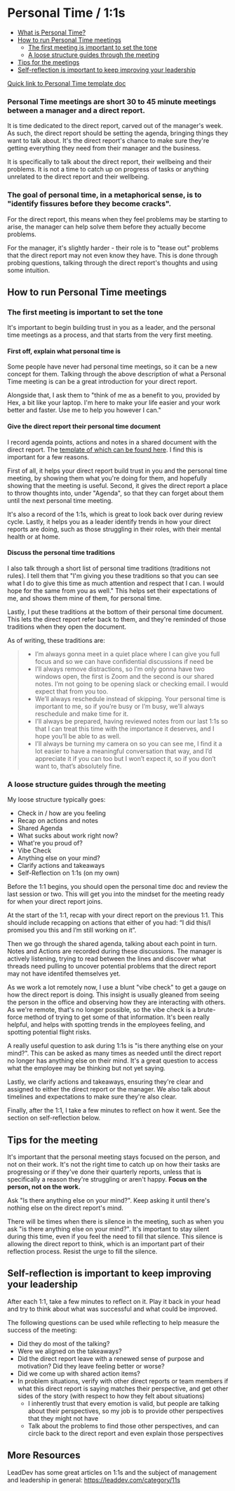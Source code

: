 # Personal Time / 1:1s

* [What is Personal Time?](#personal-time-meetings-are-short-30-to-45-minute-meetings-between-a-manager-and-a-direct-report)
* [How to run Personal Time meetings](#how-to-run-personal-time-meetings)
  * [The first meeting is important to set the tone](#the-first-meeting-is-important-to-set-the-tone)
  * [A loose structure guides through the meeting](#a-loose-structure-guides-through-the-meeting)
* [Tips for the meetings](#tips-for-the-meeting)
* [Self-reflection is important to keep improving your leadership](#self-reflection-is-important-to-keep-improving-your-leadership)

[Quick link to Personal Time template doc](https://docs.google.com/document/d/1QK9H0k_zP2kmJDQLiK3LBV8mQLmXMtIvsflJpPJqb1g/edit#)

### Personal Time meetings are short 30 to 45 minute meetings between a manager and a direct report.

It is time dedicated to the direct report, carved out of the manager's week. As such, the direct report should be setting
the agenda, bringing things they want to talk about. It's the direct report's chance to make sure they're getting
everything they need from their manager and the business.

It is specifically to talk about the direct report, their wellbeing and their problems. It is not a time to catch up on 
progress of tasks or anything unrelated to the direct report and their wellbeing.

### The goal of personal time, in a metaphorical sense, is to "identify fissures before they become cracks". 

For the direct report, this means when they feel problems may be starting to arise, the manager can help solve them before
they actually become problems.

For the manager, it's slightly harder - their role is to "tease out" problems that the direct report may not even know
they have. This is done through probing questions, talking through the direct report's thoughts and using some intuition.

## How to run Personal Time meetings

### The first meeting is important to set the tone

It's important to begin building trust in you as a leader, and the personal time meetings as a process, and that starts
from the very first meeting.

#### First off, explain what personal time is

Some people have never had personal time meetings, so it can be a new concept for them. Talking through the above 
description of what a Personal Time meeting is can be a great introduction for your direct report.

Alongside that, I ask them to "think of me as a benefit to you, provided by Hex, a bit like your laptop. I'm here to
make your life easier and your work better and faster. Use me to help you however I can."

#### Give the direct report their personal time document

I record agenda points, actions and notes in a shared document with the direct report. The [template of which can be found
here](https://docs.google.com/document/d/1QK9H0k_zP2kmJDQLiK3LBV8mQLmXMtIvsflJpPJqb1g/edit#). I find this is important
for a few reasons.

First of all, it helps your direct report build trust in you and the personal time meeting, by showing them what you're
doing for them, and hopefully showing that the meeting is useful. Second, it gives the direct report a place to throw 
thoughts into, under "Agenda", so that they can forget about them until the next personal time meeting.

It's also a record of the 1:1s, which is great to look back over during review cycle. Lastly, it helps you as a leader 
identify trends in how your direct reports are doing, such as those struggling in their roles, with their mental health 
or at home.

#### Discuss the personal time traditions

I also talk through a short list of personal time traditions (traditions not rules). I tell them that "I'm giving you
these traditions so that you can see what I do to give this time as much attention and respect that I can. I would hope
for the same from you as well." This helps set their expectations of me, and shows them mine of them, for personal time.

Lastly, I put these traditions at the bottom of their personal time document. This lets the direct report refer back to
them, and they're reminded of those traditions when they open the document.

As of writing, these traditions are:

>- I’m always gonna meet in a quiet place where I can give you full focus and so we can have confidential discussions if need be
>- I’ll always remove distractions, so I’m only gonna have two windows open, the first is Zoom and the second is our shared notes. I’m not going to be opening slack or checking email. I would expect that from you too.
>- We’ll always reschedule instead of skipping. Your personal time is important to me, so if you’re busy or I’m busy, we’ll always reschedule and make time for it.
>- I’ll always be prepared, having reviewed notes from our last 1:1s so that I can treat this time with the importance it deserves, and I hope you’ll be able to as well.
>- I’ll always be turning my camera on so you can see me, I find it a lot easier to have a meaningful conversation that way, and I’d appreciate it if you can too but I won’t expect it, so if you don’t want to, that’s absolutely fine.


### A loose structure guides through the meeting 

My loose structure typically goes:

- Check in / how are you feeling
- Recap on actions and notes
- Shared Agenda
- What sucks about work right now?
- What're you proud of?
- Vibe Check
- Anything else on your mind?
- Clarify actions and takeaways
- Self-Reflection on 1:1s (on my own)

Before the 1:1 begins, you should open the personal time doc and review the last session or two. This will get you into
the mindset for the meeting ready for when your direct report joins.

At the start of the 1:1, recap with your direct report on the previous 1:1. This should include recapping on actions
that either of you had: “I did this/I promised you this and I’m still working on it”.

Then we go through the shared agenda, talking about each point in turn. Notes and Actions are recorded during these
discussions. The manager is actively listening, trying to read between the lines and discover what threads need
pulling to uncover potential problems that the direct report may not have identifed themselves yet.

As we work a lot remotely now, I use a blunt "vibe check" to get a gauge on how the direct report is doing. This insight
is usually gleaned from seeing the person in the office and observing how they are interacting with others. As we're
remote, that's no longer possible, so the vibe check is a brute-force method of trying to get some of that information.
It's been really helpful, and helps with spotting trends in the employees feeling, and spotting potential flight risks.

A really useful question to ask during 1:1s is "is there anything else on your mind?". This can be asked as many
times as needed until the direct report no longer has anything else on their mind. It's a great question to access
what the employee may be thinking but not yet saying.

Lastly, we clarify actions and takeaways, ensuring they're clear and assigned to either the direct report or the manager. 
We also talk about timelines and expectations to make sure they're also clear.

Finally, after the 1:1, I take a few minutes to reflect on how it went. See the section on self-reflection below.

## Tips for the meeting

It's important that the personal meeting stays focused on the person, and not on their work. It's not the right time
to catch up on how their tasks are progressing or if they've done their quarterly reports, unless that is specifically
a reason they're struggling or aren't happy. **Focus on the person, not on the work.**

Ask "Is there anything else on your mind?". Keep asking it until there's nothing else on the direct report's mind.

There will be times when there is silence in the meeting, such as when you ask "is there anything else on your mind?". 
It's important to stay silent during this time, even if you feel the need to fill that silence. This silence is allowing
the direct report to think, which is an important part of their reflection process. Resist the urge to fill the silence.

## Self-reflection is important to keep improving your leadership

After each 1:1, take a few minutes to reflect on it. Play it back in your head and try to think about what was 
successful and what could be improved.

The following questions can be used while reflecting to help measure the success of the meeting:

- Did they do most of the talking? 
- Were we aligned on the takeaways? 
- Did the direct report leave with a renewed sense of purpose and motivation? Did they leave feeling better or worse? 
- Did we come up with shared action items?
- In problem situations, verify with other direct reports or team members if what this direct report is saying matches their perspective, and get other sides of the story (with respect to how they felt about situations)
  - I inherently trust that every emotion is valid, but people are talking about their perspectives, so my job is to provide other perspectives that they might not have 
  - Talk about the problems to find those other perspectives, and can circle back to the direct report and even explain those perspectives

## More Resources

LeadDev has some great articles on 1:1s and the subject of management and leadership in general: https://leaddev.com/category/11s